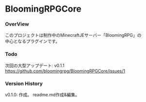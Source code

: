 # BloomingRPGCore
### OverView
このプロジェクトは制作中のMinecraftJEサーバー「BloomingRPG」の  
中心となるプラグインです。  

### Todo
次回の大型アップデート: v0.1.1  
https://github.com/bloomingrpg/BloomingRPGCore/issues/1  

### Version History
v0.1.0: 作成。 readme.md作成&編集。
